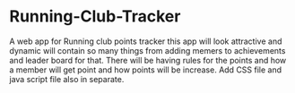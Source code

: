 # Running-Club-Tracker
A web app for Running club points tracker this app will look attractive and dynamic will contain so many things  from adding memers to achievements and leader board for that. There will be having rules for the points and how a member will get point and how points will be increase. Add CSS file and java script file also in separate.
